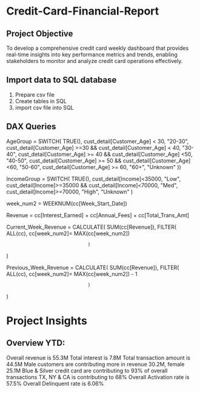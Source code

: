 # Credit-Card-Financial-Report

## Project Objective
To develop a comprehensive credit card weekly dashboard that provides real-time insights into key performance metrics and trends, enabling stakeholders to monitor and analyze credit card operations effectively.

## Import data to SQL database
1) Prepare csv file
2) Create tables in SQL
3) import csv file into SQL

## DAX Queries
AgeGroup = SWITCH(
                   TRUE(),
                   cust_detail[Customer_Age] < 30, "20-30",
                   cust_detail[Customer_Age] >=30 && cust_detail[Customer_Age] < 40, "30-40",
                   cust_detail[Customer_Age] >= 40 && cust_detail[Customer_Age] <50, "40-50",
                   cust_detail[Customer_Age] >= 50 && cust_detail[Customer_Age] <60, "50-60",
                   cust_detail[Customer_Age] >= 60, "60+",
                   "Unknown"
                 ))

IncomeGroup = SWITCH(
    TRUE(),
    cust_detail[Income]<35000, "Low",
    cust_detail[Income]>=35000 && cust_detail[Income]<70000, "Med",
    cust_detail[Income]>=70000, "High",
    "Unknown"
)

week_num2 = WEEKNUM(cc[Week_Start_Date])

Revenue = cc[Interest_Earned] + cc[Annual_Fees] + cc[Total_Trans_Amt]

Current_Week_Revenue = CALCULATE(
                                  SUM(cc[Revenue]),
                                  FILTER(
                                        ALL(cc),
                                        cc[week_num2]= MAX(cc[week_num2])

                                  )
)

Previous_Week_Revenue = CALCULATE(
                                  SUM(cc[Revenue]),
                                  FILTER(
                                        ALL(cc),
                                        cc[week_num2]= MAX(cc[week_num2]) - 1

                                  )
)

# Project Insights

## Overview YTD:
Overall revenue is 55.3M
Total interest is 7.8M
Total transaction amount is 44.5M
Male customers are contributing more in revenue 30.2M, female 25.1M
Blue & Silver credit card are contributing to 93% of overall transactions
TX, NY & CA is contributing to 68%
Overall Activation rate is 57.5%
Overall Delinquent rate is 6.06%



































